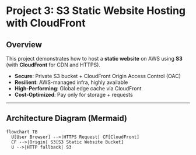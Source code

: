 # Project 3: S3 Static Website Hosting with CloudFront

## Overview
This project demonstrates how to host a **static website** on AWS using **S3** (with **CloudFront** for CDN and HTTPS).

- **Secure**: Private S3 bucket + CloudFront Origin Access Control (OAC)
- **Resilient**: AWS-managed infra, highly available
- **High-Performing**: Global edge cache via CloudFront
- **Cost-Optimized**: Pay only for storage + requests

---

## Architecture Diagram (Mermaid)

```mermaid
flowchart TB
  U[User Browser] -->|HTTPS Request| CF[CloudFront]
  CF -->|Origin| S3[S3 Static Website Bucket]
  U -->|HTTP fallback| S3

